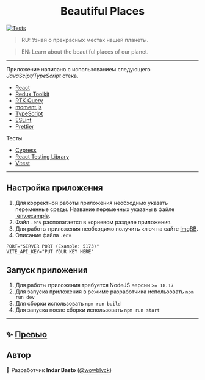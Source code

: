 <h1 align="center">Beautiful Places</h1>

[![Tests](https://github.com/wowblvck/rs-react-app/actions/workflows/tests.yml/badge.svg)](https://github.com/wowblvck/rs-react-app/actions/workflows/tests.yml)

> RU: Узнай о прекрасных местах нашей планеты.

> EN: Learn about the beautiful places of our planet.

---

Приложение написано с использованием следующего _JavaScipt/TypeScript_ стека.

- [React](https://react.dev)
- [Redux Toolkit](https://redux-toolkit.js.org)
- [RTK Query](https://redux-toolkit.js.org/rtk-query/overview)
- [moment.js](https://momentjs.com/)
- [TypeScript](https://www.typescriptlang.org/)
- [ESLint](https://eslint.org/)
- [Prettier](https://prettier.io/)

Тесты

- [Cypress](https://www.cypress.io)
- [React Testing Library](https://testing-library.com/docs/react-testing-library/intro/)
- [Vitest](https://vitest.dev)

---

## Настройка приложения

1. Для корректной работы приложения необходимо указать переменные среды. Название переменных указаны в файле [.env.example](./.env.example).
2. Файл `.env` располагается в корневом разделе приложения.
3. Для работы приложения необходимо получить ключ на сайте [ImgBB](https://api.imgbb.com).
4. Описание файла `.env`

```
PORT="SERVER PORT (Example: 5173)"
VITE_API_KEY="PUT YOUR KEY HERE"
```

## Запуск приложения

1. Для работы приложения требуется NodeJS версии `>= 18.17`
2. Для запуска приложения в режиме разработчика использовать `npm run dev`
3. Для сборки использовать `npm run build`
4. Для запуска после сборки использовать `npm run start`

---

## ✨ [Превью](https://rs-react-app.onrender.com)

## Автор

👤 Разработчик **Indar Basto** ([@wowblvck](https://github.com/wowblvck))
